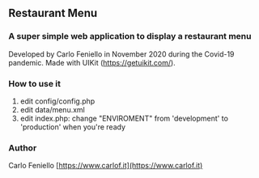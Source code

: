 ## Restaurant Menu

### A super simple web application to display a restaurant menu

Developed by Carlo Feniello in November 2020 during the Covid-19 pandemic. 
Made with UIKit (https://getuikit.com/).

### How to use it

1. edit config/config.php
2. edit data/menu.xml
3. edit index.php: change "ENVIROMENT" from 'development' to 'production' when you're ready

### Author

Carlo Feniello [https://www.carlof.it](https://www.carlof.it)